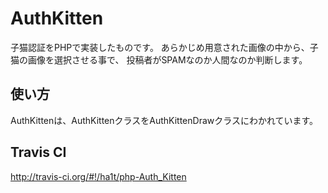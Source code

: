AuthKitten
============================

子猫認証をPHPで実装したものです。
あらかじめ用意された画像の中から、子猫の画像を選択させる事で、
投稿者がSPAMなのか人間なのか判断します。

使い方
---------------------------
AuthKittenは、AuthKittenクラスをAuthKittenDrawクラスにわかれています。

Travis CI
---------------------------
http://travis-ci.org/#!/ha1t/php-Auth_Kitten
